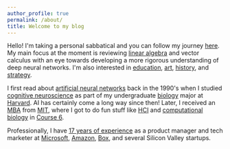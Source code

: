 ```yaml
---
author_profile: true
permalink: /about/
title: Welcome to my blog
---
```


Hello! I'm taking a personal sabbatical and you can follow my journey [here](/). My main focus at the moment is reviewing [linear algebra](http://www.deeplearningbook.org/contents/linear_algebra.html) and vector calculus with an eye towards developing a more rigorous understanding of deep neural networks. I'm also interested in [education](/blog/2015/why-college/), [art](/tags/#art), [history](/tags/#history), and [strategy](/blog/2017/arkit-changes-the-game/). 

I first read about [artificial neural networks](https://mitpress.mit.edu/books/parallel-distributed-processing) back in the 1990's when I  studied [cognitive neuroscience](https://psychology.fas.harvard.edu/research-themes/cognitive-neuroscience) as part of my undergraduate [biology](https://oeb.harvard.edu) major at [Harvard](https://www.harvard.edu). AI has certainly come a long way since then! Later, I received an [MBA](http://mitsloan.mit.edu) from [MIT](http://web.mit.edu/), where I got to do fun stuff like [HCI](https://en.wikipedia.org/wiki/Human–computer_interaction) and [computational biology](http://csbi.mit.edu) in [Course 6](http://catalog.mit.edu/subjects/6/).

Professionally, I have [17 years of experience](https://www.linkedin.com/in/jeffhwang) as a product manager and tech marketer at [Microsoft](https://www.microsoft.com/), [Amazon](https://www.amazon.com/), [Box](https://www.box.com/home), and several Silicon Valley startups. 
